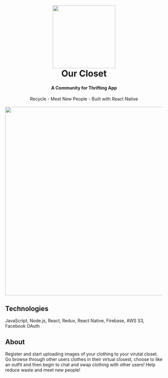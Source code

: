 
<h1 align="center">
  <img src = "https://cdn.pixabay.com/photo/2014/03/25/16/25/gerbera-297021_960_720.png" width=200/>
  <br>
  Our Closet
</h1>

<h4 align="center">A Community for Thrifting App</h4>
<p align="center">
  Recycle - Meet New People - Built with React Native
  <br>
  <br>
   <img src="https://i.ibb.co/7tnHMJL/Screen-Shot-2020-01-09-at-4-04-54-PM.png" height = "600"/>
</p>

## Technologies
JavaScript, Node.js, React, Redux, React Native, Firebase, AWS S3, Facebook OAuth

## About
Register and start uploading images of your clothing to your virutal closet. Go browse through other users clothes in their virtual closest, choose to like an outfit and then begin to chat and swap clothing with other users! Help reduce waste and meet new people!

